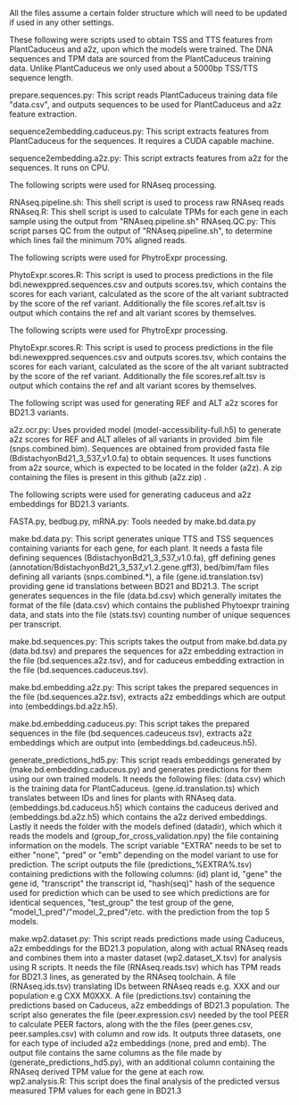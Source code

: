 All the files assume a certain folder structure which will need to be updated if used in any other settings.

These following were scripts used to obtain TSS and TTS features from PlantCaduceus and a2z, upon which the models were trained. The DNA sequences and TPM data are sourced from the PlantCaduceus training data.
Unlike PlantCaduceus we only used about a 5000bp TSS/TTS sequence length.

prepare.sequences.py: This script reads PlantCaduceus training data file "data.csv", and outputs sequences to be used for PlantCaduceus and a2z feature extraction.

sequence2embedding.caduceus.py: This script extracts features from PlantCaduceus for the sequences. It requires a CUDA capable machine.

sequence2embedding.a2z.py: This script extracts features from a2z for the sequences. It runs on CPU.

The following scripts were used for RNAseq processing.

RNAseq.pipeline.sh: This shell script is used to process raw RNAseq reads
RNAseq.R: This shell script is used to calculate TPMs for each gene in each sample using the output from "RNAseq.pipeline.sh"
RNAseq.QC.py: This script parses QC from the output of "RNAseq.pipeline.sh", to determine which lines fail the minimum 70% aligned reads. 


The following scripts were used for PhytroExpr processing.

PhytoExpr.scores.R: This script is used to process predictions in the file bdi.newexppred.sequences.csv and outputs scores.tsv, which contains the scores for each variant, calculated as the score of the alt variant subtracted by the score of the ref variant. Additionally the file scores.ref.alt.tsv is output which contains the ref and alt variant scores by themselves.

The following scripts were used for PhytroExpr processing.

PhytoExpr.scores.R: This script is used to process predictions in the file bdi.newexppred.sequences.csv and outputs scores.tsv, which contains the scores for each variant, calculated as the score of the alt variant subtracted by the score of the ref variant. Additionally the file scores.ref.alt.tsv is output which contains the ref and alt variant scores by themselves.

The following script was used for generating REF and ALT a2z scores for BD21.3 variants.

a2z.ocr.py: Uses provided model (model-accessibility-full.h5) to generate a2z scores for REF and ALT alleles of all variants in provided .bim file (snps.combined.bim). Sequences are obtained from provided fasta file (BdistachyonBd21_3_537_v1.0.fa) to obtain sequences. It uses functions from a2z source, which is expected to be located in the folder (a2z). A zip containing the files is present in this github (a2z.zip) .

The following scripts were used for generating caduceus and a2z embeddings for BD21.3 variants.

FASTA.py, bedbug.py, mRNA.py: Tools needed by make.bd.data.py

make.bd.data.py: This script generates unique TTS and TSS sequences containing variants for each gene, for each plant. It needs a fasta file defining sequences (BdistachyonBd21_3_537_v1.0.fa), gff defining genes (annotation/BdistachyonBd21_3_537_v1.2.gene.gff3), bed/bim/fam files defining all variants (snps.combined.*), a file (gene.id.translation.tsv) providing gene id translations between BD21 and BD21.3. The script generates sequences in the file (data.bd.csv) which generally imitates the format of the file (data.csv) which contains the published Phytoexpr training data, and stats into the file (stats.tsv) counting number of unique sequences per transcript.

make.bd.sequences.py: This scripts takes the output from make.bd.data.py (data.bd.tsv) and prepares the sequences for a2z embedding extraction in the file (bd.sequences.a2z.tsv), and for caduceus embedding extraction in the file (bd.sequences.caduceus.tsv). 

make.bd.embedding.a2z.py: This script takes the prepared sequences in the file (bd.sequences.a2z.tsv), extracts a2z embeddings which are output into (embeddings.bd.a2z.h5).

make.bd.embedding.caduceus.py: This script takes the prepared sequences in the file (bd.sequences.cadeuceus.tsv), extracts a2z embeddings which are output into (embeddings.bd.cadeuceus.h5).

generate_predictions_hd5.py: This script reads embeddings generated by (make.bd.embedding.caduceus.py) and generates predictions for them using our own trained models. It needs the following files: (data.csv) which is the training data for PlantCaduceus. (gene.id.translation.ts) which translates between IDs and lines for plants with RNAseq data. (embeddings.bd.caduceus.h5) which contains the caduceus derived and (embeddings.bd.a2z.h5) which contains the a2z derived embeddings. Lastly it needs the folder with the models defined (datadir), which which it reads the models and (group_for_cross_validation.npy) the file containing information on the models. The script variable "EXTRA" needs to be set to either "none", "pred" or "emb" depending on the model variant to use for prediction. The script outputs the file (predictions_%EXTRA%.tsv) containing predictions with the following columns: (id) plant id, "gene" the gene id, "transcript" the transcript id, "hash(seq)" hash of the sequence used for prediction which can be used to see which predictions are for identical sequences, "test_group" the test group of the gene, "model_1_pred"/"model_2_pred"/etc. with the prediction from the top 5 models.

make.wp2.dataset.py: This script reads predictions made using Caduceus, a2z embeddings for the BD21.3 population, along with actual RNAseq reads and combines them into a master dataset (wp2.dataset_X.tsv) for analysis using R scripts. It needs the file (RNAseq.reads.tsv) which has TPM reads for BD21.3 lines, as generated by the RNAseq toolchain. A file (RNAseq.ids.tsv) translating IDs between RNAseq reads e.g. XXX and our population e.g CXX M0XXX. A file (predictions.tsv) containing the predictions based on Caduceus, a2z embeddings of BD21.3 population. The script also generates the file (peer.expression.csv) needed by the tool PEER to calculate PEER factors, along with the the files (peer.genes.csv, peer.samples.csv) with column and row ids. It outputs three datasets, one for each type of included a2z embeddings (none, pred and emb). The output file contains the same columns as the file made by (generate_predictions_hd5.py), with an additional column containing the RNAseq derived TPM value for the gene at each row.   
wp2.analysis.R: This script does the final analysis of the predicted versus measured TPM values for each gene in BD21.3
